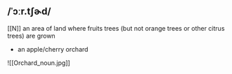 ## /ˈɔːr.tʃɚd/
[[N]]
an area of land where fruits trees (but not orange trees or other citrus trees) are grown

- an apple/cherry orchard

![[Orchard_noun.jpg]]